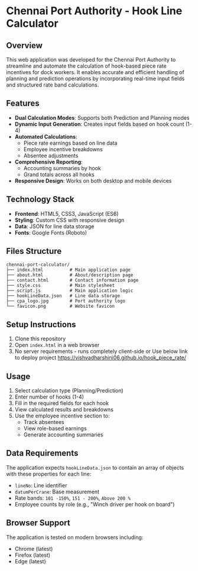 # Chennai Port Authority - Hook Line Calculator

## Overview
This web application was developed for the Chennai Port Authority to streamline and automate the calculation of hook-based piece rate incentives for dock workers. It enables accurate and efficient handling of planning and prediction operations by incorporating real-time input fields and structured rate band calculations.

## Features
- **Dual Calculation Modes**: Supports both Prediction and Planning modes
- **Dynamic Input Generation**: Creates input fields based on hook count (1-4)
- **Automated Calculations**:
  - Piece rate earnings based on line data
  - Employee incentive breakdowns
  - Absentee adjustments
- **Comprehensive Reporting**:
  - Accounting summaries by hook
  - Grand totals across all hooks
- **Responsive Design**: Works on both desktop and mobile devices

## Technology Stack
- **Frontend**: HTML5, CSS3, JavaScript (ES6)
- **Styling**: Custom CSS with responsive design
- **Data**: JSON for line data storage
- **Fonts**: Google Fonts (Roboto)

## Files Structure
```
chennai-port-calculator/
├── index.html          # Main application page
├── about.html          # About/description page
├── contact.html        # Contact information page
├── style.css           # Main stylesheet
├── script.js           # Main application logic
├── hookLineData.json   # Line data storage
├── cpa_logo.jpg        # Port authority logo
└── favicon.png         # Website favicon
```

## Setup Instructions
1. Clone this repository
2. Open `index.html` in a web browser
3. No server requirements - runs completely client-side
or 
Use below link to deploy project https://vishvadharshini06.github.io/hook_piece_rate/

## Usage
1. Select calculation type (Planning/Prediction)
2. Enter number of hooks (1-4)
3. Fill in the required fields for each hook
4. View calculated results and breakdowns
5. Use the employee incentive section to:
   - Track absentees
   - View role-based earnings
   - Generate accounting summaries

## Data Requirements
The application expects `hookLineData.json` to contain an array of objects with these properties for each line:
- `lineNo`: Line identifier
- `datumPerCrane`: Base measurement
- Rate bands: `101 -150%`, `151 - 200%`, `Above 200 %`
- Employee counts by role (e.g., "Winch driver per hook on board")

## Browser Support
The application is tested on modern browsers including:
- Chrome (latest)
- Firefox (latest)
- Edge (latest)
